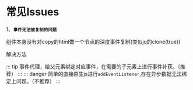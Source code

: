 # 常见Issues

1、**`事件无法被复制的问题`**

组件本身没有对copy的html做一个节点的深度事件复制(类似jq的clone(true))

解决方法

::: tip
    事件代理，给父元素绑定对应事件，在需要的子元素上进行事件补获。（推荐）
:::
::: danger
    简单的直接原生js进行`addEventListener`,存在异步数据无法绑定上问题。（不推荐）
:::